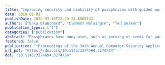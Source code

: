 ```yaml
---
title: "Improving security and usability of passphrases with guided word choice"
date: 2018-01-01
publishDate: 2020-03-16T22:00:24.656518Z
authors: ["Enka Blanchard", "Clément Malaingre", "Ted Selker"]
publication_types: ["1"]
categories: ["publication"]
abstract: "Passphrases have many uses, such as serving as seeds for passwords. User-created passphrases are easier to remember, but tend to be less secure than ones created from words randomly chosen in a dictionary. This paper develops a way of making more memorable, more secure passphrases. It investigates the security and usability of creating a passphrase by choosing from a randomly generated set of words presented as a two-dimensional array. A usability experiment shows that participants using this method achieved 97% to 99% of the maximal theoretical entropy and commited fewer than half as many memory mistakes as a control group with assigned passphrases. It also shows that their choices are affected by word familiarity and weakly by the word's position in the array. Prompting a person with random words from a large dictionary is an effective way of helping them make a more memorable high-entropy passphrase."
featured: false
publication: "*Proceedings of the 34th Annual Computer Security Applications Conference, ACSAC 2018, San Juan, PR, USA, December 03-07, 2018*"
url_pdf: "https://doi.org/10.1145/3274694.3274734"
doi: "10.1145/3274694.3274734"
---
```



